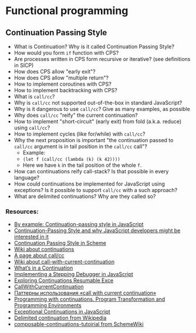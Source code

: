 # Functional programming

## Continuation Passing Style
* What is Continuation? Why is it called Continuation Passing Style?
* How would you form `if` function with CPS?
* Are processes written in CPS form recursive or iterative? (see definitions in SICP)
* How does CPS allow "early exit"?
* How does CPS allow "multiple return"?
* How to implement coroutines with CPS?
* How to implement backtracking with CPS?
* What is `call/cc`?
* Why is `call/cc` not supported out-of-the-box in standard JavaScript?
* Why is it dangerous to use `call/cc`? Give as many examples, as possible
* Why does `call/cc` "reify" the current continuation?
* How to implement "short-circuit" (early exit) from fold (a.k.a. reduce) using `call/cc`?
* How to implement cycles (like for/while) with `call/cc`?
* Why the next proposition is important "the continuation passed to `call/cc` argument is in tail position in the `call/cc` call"?
  * Example:
  * `(let f (call/cc (lambda (k) (k 42))))`
  * Here we have `k` in the tail position of the whole `f`.
* How can continuations reify call-stack? Is that possible in every language?
* How could continuations be implemented for JavaScript using exceptions? Is it possible to support `call/cc` with a such approach?
* What are delimited continuations? Why are they called so?

### Resources:
* [By example: Continuation-passing style in JavaScript](http://matt.might.net/articles/by-example-continuation-passing-style/)
* [Continuation-Passing Style and why JavaScript developers might be interested in it](http://marijnhaverbeke.nl/cps/)
* [Continuation Passing Style in Scheme](http://www.cs.sfu.ca/CourseCentral/383/tjd/scheme-cps.html#continuation-passing-style-in-scheme)
* [Wiki about continuations](https://en.wikipedia.org/wiki/Continuation-passing_style)
* [A page about call/cc](http://www.madore.org/~david/computers/callcc.html)
* [Wiki about call-with-current-continuation](https://en.wikipedia.org/wiki/Call-with-current-continuation)
* [What’s in a Continuation](https://jlongster.com/Whats-in-a-Continuation)
* [Implementing a Stepping Debugger in JavaScript](https://jlongster.com/Implementing-Stepping-Debugger-JavaScript)
* [Exploring Continuations Resumable Exce](https://jlongster.com/Exploring-Continuations-Resumable-Exceptions)
* [CallWithCurrentContinuation](http://wiki.c2.com/?CallWithCurrentContinuation)
* [Паттерны использования «call with current continuation»](http://fprog.ru/lib/ferguson-dwight-call-cc-patterns/)
* [Programming with continuations. Program Transformation and Programming Environments](https://www.cs.indiana.edu/pub/techreports/TR151.pdf)
* [Exceptional Continuations in JavaScript](http://www.schemeworkshop.org/2007/procPaper4.pdf)
* [Delimited continuation from Wikipedia](https://en.wikipedia.org/wiki/Delimited_continuation)
* [composable-continuations-tutoirial from SchemeWiki](http://community.schemewiki.org/?composable-continuations-tutorial)
